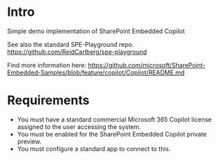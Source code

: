 # Intro

Simple demo implementation of SharePoint Embedded Copilot

See also the standard SPE-Playground repo. https://github.com/ReidCarlberg/spe-playground

Find more information here: https://github.com/microsoft/SharePoint-Embedded-Samples/blob/feature/copilot/Copilot/README.md 

# Requirements

* You must have a standard commercial Microsoft 365 Copilot license assigned to the user accessing the system.
* You must be enabled for the SharePoint Embedded Copilot private preview.
* You must configure a standard app to connect to this.



